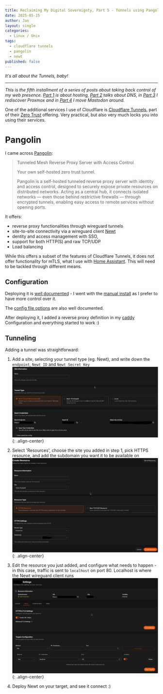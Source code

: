```yaml
---
title: Reclaiming My Digital Sovereignty, Part 5 - Tunnels using Pangolin
date: 2025-05-15
author: Jan
layout: single
categories:
  - Linux / Unix
tags:
  - cloudflare tunnels
  - pangolin
  - newt
published: false
---
```


*It's all about the Tunnels, baby!*

---

*This is the fifth installment of a series of posts about taking back control of my web presence. [Part 1](/2025/03/15/taking-back-control-webpresence-part1/) is about hosting, [Part 2](/2025/03/30/taking-back-control-webpresence-part2/) talks about DNS, in [Part 3](/2025/04/15/taking-back-control-webpresence-part3/) I rediscover Proxmox and in [Part 4](/2025/04/30/taking-back-control-webpresence-part4/) I move Mastodon around.*

One of the additional services I use of Cloudflare is [Cloudflare Tunnels](https://developers.cloudflare.com/cloudflare-one/connections/connect-networks/), part of their [Zero Trust](https://en.wikipedia.org/wiki/Zero_trust_architecture) offering. Very practical, but also very much locks you into using their services.

# Pangolin

I came across [Pangolin](https://github.com/fosrl/pangolin):

> Tunneled Mesh Reverse Proxy Server with Access Control
>
> Your own self-hosted zero trust tunnel.
>
> Pangolin is a self-hosted tunneled reverse proxy server with identity and access control, designed to securely expose private resources on distributed networks. Acting as a central hub, it connects isolated networks — even those behind restrictive firewalls — through encrypted tunnels, enabling easy access to remote services without opening ports.

It offers:
* reverse proxy functionalities through wireguard tunnels
* site-to-site connectivity via a wireguard client [Newt](https://github.com/fosrl/newt)
* dentity and access management with SSO,
* support for both HTTP(S) and raw TCP/UDP
* Load balancing

While this offers a subset of the features of Cloudflare Tunnels, it does not offer functionality for mTLS, what I use with [Home Assistant](/2024/06/28/using-cloudflare-zerotrust-and-mtls-with-home-assistant-via-the-internet/). This will need to be tackled through different means.

## Configuration

Deploying it is [well documented](https://docs.fossorial.io/Getting%20Started/quick-install) - I went with the [manual install](https://docs.fossorial.io/Getting%20Started/Manual%20Install%20Guides/docker-compose) as I prefer to have more control over it.

The [config file options](https://docs.fossorial.io/Pangolin/Configuration/config) are also well documented.

After deploying it, I added a reverse proxy definition in my [caddy](/2025/04/15/taking-back-control-webpresence-part3/#caddy---web-requests) Configuration and everything started to work :)

## Tunneling

Adding a tunnel was straightforward:

1. Add a site, selecting your tunnel type (eg. Newt), and write down the `endpoint`, `Newt ID` and `Newt Secret Key`
![Pangolin New Site](/assets/images/2025/04/pangolin_new_site.png){: .align-center}

2. Select 'Resources', choose the site you added in step 1, pick HTTPS resource, and add the subdomain you want it to be available on
![Pangolin New Resource](/assets/images/2025/04/pangolin_new_resource.png){: .align-center}

3. Edit the resource you just added, and configure what needs to happen - in this case, traffic is sent to `localhost` on port 80. Localhost is where the Newt wireguard client runs
![Pangolin New Resouce Rules](/assets/images/2025/04/pangolin_new_resource_rules.png){: .align-center}

4. Deploy Newt on your target, and see it connect :)



